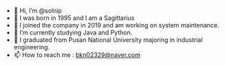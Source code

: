 - 👋 Hi, I’m @solnip
- 🧐 I was born in 1995 and I am a Sagittarius
- 👀 I joined the company in 2019 and am working on system maintenance.
- 🌱 I’m currently studying Java and Python.
- 💞️ I graduated from Pusan National University majoring in industrial engineering.
- 📫 How to reach me : bkn02329@naver.com

<!---
solnip/solnip is a ✨ special ✨ repository because its `README.md` (this file) appears on your GitHub profile.
You can click the Preview link to take a look at your changes.
--->
